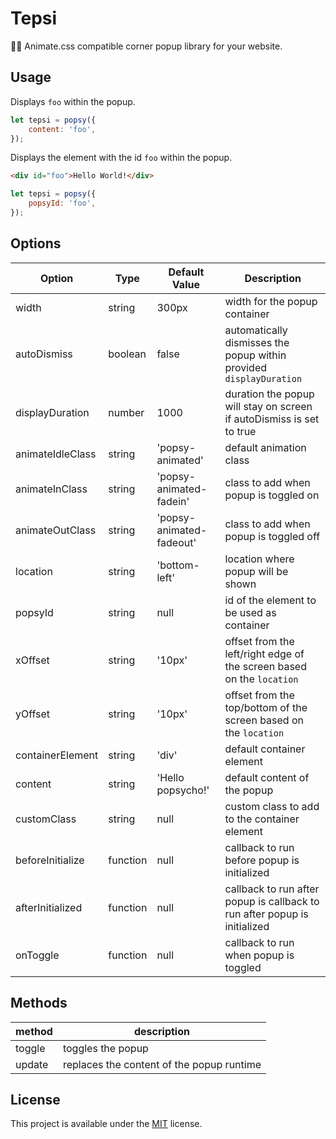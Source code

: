 # Tepsi

🧙‍♂️ Animate.css compatible corner popup library for your website.

## Usage
Displays `foo` within the popup.
```javascript
let tepsi = popsy({
    content: 'foo',
});
```

Displays the element with the id `foo` within the popup.

```html
<div id="foo">Hello World!</div>
```

```javascript
let tepsi = popsy({
    popsyId: 'foo',
});
```


## Options
| Option | Type | Default Value | Description |
|------- | ---- | ------- | ----------- |
| width  | string | 300px | width for the popup container |
| autoDismiss | boolean | false | automatically dismisses the popup within provided `displayDuration` |
| displayDuration | number | 1000 | duration the popup will stay on screen if autoDismiss is set to true |
| animateIdleClass | string | 'popsy-animated' | default animation class |
| animateInClass | string | 'popsy-animated-fadein' | class to add when popup is toggled on |
| animateOutClass | string |'popsy-animated-fadeout' | class to add when popup is toggled off |
| location | string |'bottom-left' | location where popup will be shown|
| popsyId |string | null | id of the element to be used as container|
| xOffset | string | '10px' | offset from the left/right edge of the screen based on the `location`|
| yOffset | string |'10px' | offset from the top/bottom of the screen based on the `location`|
| containerElement | string | 'div' | default container element|
| content | string |'Hello popsycho!' | default content of the popup|
| customClass | string | null | custom class to add to the container element|
| beforeInitialize | function | null | callback to run before popup is initialized|
| afterInitialized | function | null | callback to run after popup is callback to run after popup is initialized|
| onToggle | function | null | callback to run when popup is toggled|


## Methods
| method | description |
| ------ | ----------- |
| toggle | toggles the popup |
| update | replaces the content of the popup runtime |


## License
This project is available under the [MIT](https://opensource.org/licenses/mit-license.php) license.

